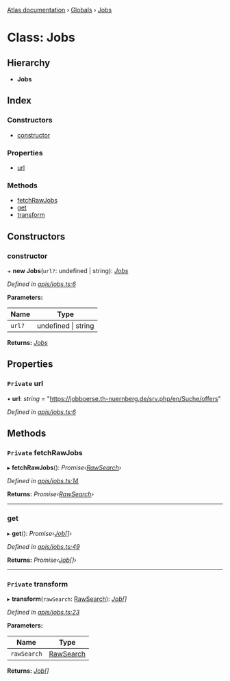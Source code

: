 [Atlas documentation](../README.md) › [Globals](../globals.md) › [Jobs](jobs.md)

# Class: Jobs

## Hierarchy

* **Jobs**

## Index

### Constructors

* [constructor](jobs.md#constructor)

### Properties

* [url](jobs.md#private-url)

### Methods

* [fetchRawJobs](jobs.md#private-fetchrawjobs)
* [get](jobs.md#get)
* [transform](jobs.md#private-transform)

## Constructors

###  constructor

\+ **new Jobs**(`url?`: undefined | string): *[Jobs](jobs.md)*

*Defined in [apis/jobs.ts:6](https://github.com/chronark/atlas/blob/d12ab44/src/apis/jobs.ts#L6)*

**Parameters:**

Name | Type |
------ | ------ |
`url?` | undefined &#124; string |

**Returns:** *[Jobs](jobs.md)*

## Properties

### `Private` url

• **url**: *string* = "https://jobboerse.th-nuernberg.de/srv.php/en/Suche/offers"

*Defined in [apis/jobs.ts:6](https://github.com/chronark/atlas/blob/d12ab44/src/apis/jobs.ts#L6)*

## Methods

### `Private` fetchRawJobs

▸ **fetchRawJobs**(): *Promise‹[RawSearch](../interfaces/rawsearch.md)›*

*Defined in [apis/jobs.ts:14](https://github.com/chronark/atlas/blob/d12ab44/src/apis/jobs.ts#L14)*

**Returns:** *Promise‹[RawSearch](../interfaces/rawsearch.md)›*

___

###  get

▸ **get**(): *Promise‹[Job](../interfaces/job.md)[]›*

*Defined in [apis/jobs.ts:49](https://github.com/chronark/atlas/blob/d12ab44/src/apis/jobs.ts#L49)*

**Returns:** *Promise‹[Job](../interfaces/job.md)[]›*

___

### `Private` transform

▸ **transform**(`rawSearch`: [RawSearch](../interfaces/rawsearch.md)): *[Job](../interfaces/job.md)[]*

*Defined in [apis/jobs.ts:23](https://github.com/chronark/atlas/blob/d12ab44/src/apis/jobs.ts#L23)*

**Parameters:**

Name | Type |
------ | ------ |
`rawSearch` | [RawSearch](../interfaces/rawsearch.md) |

**Returns:** *[Job](../interfaces/job.md)[]*

